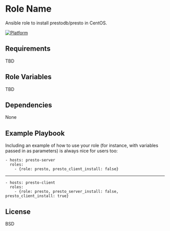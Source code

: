 Role Name
=========

Ansible role to install prestodb/presto in CentOS.

[![Platform](http://img.shields.io/badge/platform-centos-932279.svg?style=flat)](#)

Requirements
------------
TBD
<!--
Any pre-requisites that may not be covered by Ansible itself or the role should be mentioned here. For instance, if the role uses the EC2 module, it may be a good idea to mention in this section that the boto package is required.
-->

Role Variables
--------------
TBD
<!--
A description of the settable variables for this role should go here, including any variables that are in defaults/main.yml, vars/main.yml, and any variables that can/should be set via parameters to the role. Any variables that are read from other roles and/or the global scope (ie. hostvars, group vars, etc.) should be mentioned here as well.
-->

Dependencies
------------
None
<!--
A list of other roles hosted on Galaxy should go here, plus any details in regards to parameters that may need to be set for other roles, or variables that are used from other roles.
-->

Example Playbook
----------------

Including an example of how to use your role (for instance, with variables passed in as parameters) is always nice for users too:

    - hosts: presto-server
      roles:
        - {role: presto, presto_client_install: false}

----
    - hosts: presto-client
      roles:
        - {role: presto, presto_server_install: false, presto_client_install: true}




License
-------

BSD
